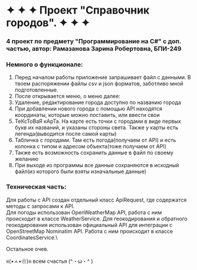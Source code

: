 
# ✦ ✦ ✦ Проект "Справочник городов". ✦ ✦ ✦  
### 4 проект по предмету "Программирование на С#" с доп. частью, автор: Рамазанова Зарина Робертовна, БПИ-249 

### Немного о функционале: 
1. Перед началом работы приложение запрашивает файл с данными. В твоем распоряжении файлы csv и json форматов, заботливо мной подготовленные.
2. После открывается меню, о меню далее:
3. Удаление, редактирование города доступно по названию города
4. При добавлении нового города с помощью API находятся координаты, которые можно поставить, или ввести свои
5. ТеКсТоВаЯ кАрТа. На карте есть точки с городами в виде первых букв их названий, и указаны стороны света. Также у карты есть легенда(выводится после самой карты)
6. Табличка с городами. Там есть погода(получаем от API) и есть колонка с типом и адресом объекта(тоже получаем от API)
7. Также есть возможность сохранить данные в файл по своему желанию
8. При выходе из программы все данные сохраняются в исходный файл(из которого были взяты изначальные данные)

### Техническая часть: 
Для работы с API создан отдельный класс ApiRequest, где содержатся методы с запросами к API. \
Для погоды использован OpenWeatherMap API, работа с ним происходит в классе WeatherService.
Для геокодирования и обратного геокодирования использован официальный API для интеграции с OpenStreetMap Nominatim API. Работа с ним происходит в классе CoordinatesService.\
       
Остальное очев.

ฅ(•ㅅ•❀)ฅ   всем счастья  (^・ω・^ )
